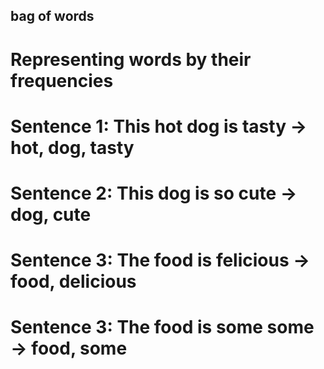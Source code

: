 
## bag of words
# Representing words by their frequencies


# Sentence 1: This hot dog is tasty -> hot, dog, tasty
# Sentence 2: This dog is so cute -> dog, cute
# Sentence 3: The food is felicious -> food, delicious
# Sentence 3: The food is some some -> food, some










